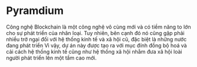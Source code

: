 # Pyramdium
Công nghệ Blockchain là một công nghệ vô cùng mới và có tiềm năng to lớn cho sự phát triển của nhân loại.
Tuy nhiên, bên cạnh đó nó cũng gặp phải nhiều trở ngại đối với hệ thống kinh tế và xã hội cũ, đặc biệt là những nước đang phát triển
Vì vậy, dự án này được tạo ra với mục đính đồng bộ hoá và cải cách hệ thống kinh tế cũng như hệ thống xã hội nhằm đưa xã hội loài người phát triển lên một tầm cao mới.


